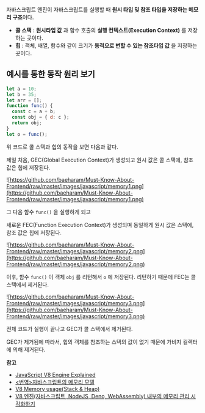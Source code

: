 자바스크립트 엔진이 자바스크립트를 실행할 때 **원시 타입 및 참조 타입을 저장하는 메모리 구조**이다.

- **콜 스택** : **원시타입 값** 과 함수 호출의 **실행 컨텍스트(Execution Context)** 를 저장하는 곳이다.
- **힙** : 객체, 배열, 함수와 같이 크기가 **동적으로 변할 수 있는 참조타입 값** 을 저장하는 곳이다.

## **예시를 통한 동작 원리 보기**

```jsx
let a = 10;
let b = 35;
let arr = [];
function func() {
  const c = a + b;
  const obj = { d: c };
  return obj;
}
let o = func();
```

위 코드로 콜 스택과 힙의 동작을 보면 다음과 같다.

제일 처음, GEC(Global Execution Context)가 생성되고 원시 값은 콜 스택에, 참조 값은 힙에 저장된다.

![https://github.com/baeharam/Must-Know-About-Frontend/raw/master/images/javascript/memory1.png](https://github.com/baeharam/Must-Know-About-Frontend/raw/master/images/javascript/memory1.png)

그 다음 함수 `func()` 을 실행하게 되고 

새로운 FEC(Function Execution Context)가 생성되며 동일하게 원시 값은 스택에, 참조 값은 힙에 저장된다.

![https://github.com/baeharam/Must-Know-About-Frontend/raw/master/images/javascript/memory2.png](https://github.com/baeharam/Must-Know-About-Frontend/raw/master/images/javascript/memory2.png)

이후, 함수 `func()` 이 객체 `obj` 를 리턴해서 `o` 에 저장된다. 리턴하기 때문에 FEC는 콜 스택에서 제거된다.

![https://github.com/baeharam/Must-Know-About-Frontend/raw/master/images/javascript/memory3.png](https://github.com/baeharam/Must-Know-About-Frontend/raw/master/images/javascript/memory3.png)

전체 코드가 실행이 끝나고 GEC가 콜 스택에서 제거된다.

GEC가 제거됨에 따라서, 힙의 객체를 참조하는 스택의 값이 없기 때문에 가비지 컬렉터에 의해 제거된다.

**참고**

- [JavaScript V8 Engine Explained](https://hackernoon.com/javascript-v8-engine-explained-3f940148d4ef)
- [<번역>자바스크립트의 메모리 모델](https://junwoo45.github.io/2019-11-04-memory_model/)
- [V8 Memory usage(Stack & Heap)](https://speakerdeck.com/deepu105/v8-memory-usage-stack-and-heap?slide=9)
- [V8 엔진(자바스크립트, NodeJS, Deno, WebAssembly) 내부의 메모리 관리 시각화하기](https://ui.toast.com/weekly-pick/ko_20200228/)